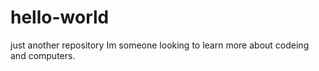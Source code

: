 # hello-world
just another repository 
Im someone looking to learn more about codeing and computers.
